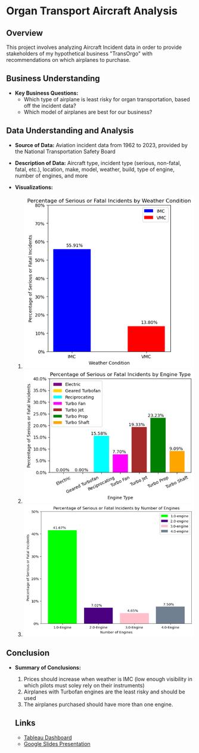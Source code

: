 # Organ Transport Aircraft Analysis

## Overview
This project involves analyzing Aircraft Incident data in order to provide stakeholders of my hypothetical business "TransOrgo" with recommendations on which airplanes to purchase.

## Business Understanding
- **Key Business Questions:**
    - Which type of airplane is least risky for organ transportation, based off the incident data?
    - Which model of airplanes are best for our business?

## Data Understanding and Analysis
- **Source of Data:** Aviation incident data from 1962 to 2023, provided by the National Transportation Safety Board
- **Description of Data:** Aircraft type, incident type (serious, non-fatal, fatal, etc.), location, make, model, weather, build, type of engine, number of engines, and more

- **Visualizations:**
    1. ![Weather Condition vs. Injury Severity](visuals/WeatherConditionVisual.png)
    2. ![Engine Type vs. Injury Severity](visuals/EngineType.png)
    3. ![Number of Engines vs. Injury Severity](visuals/NumOfEngines.png)

## Conclusion
- **Summary of Conclusions:**
    1. Prices should increase when weather is IMC (low enough visibility in which pilots must soley rely on their instruments)
    2. Airplanes with Turbofan engines are the least risky and should be used
    3. The airplanes purchased should have more than one engine.
 
  ## Links
  - [Tableau Dashboard](https://public.tableau.com/views/Aviation_Phase1_Project_EvanCallaghan/AviationDashboard?:language=en-US&publish=yes&:sid=&:display_count=n&:origin=viz_share_link)
  -  [Google Slides Presentation](https://docs.google.com/presentation/d/1HxlYW66B83pxPG3o0Ia-qink-9bcmr34VuP13UzF6bc/edit?usp=sharing)

